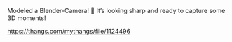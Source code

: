 Modeled a Blender-Camera! 📸 It’s looking sharp and ready to capture some 3D moments!

https://thangs.com/mythangs/file/1124496
